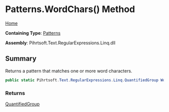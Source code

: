 # Patterns\.WordChars\(\) Method

[Home](../../../../../../README.md)

**Containing Type**: [Patterns](../README.md)

**Assembly**: Pihrtsoft\.Text\.RegularExpressions\.Linq\.dll

## Summary

Returns a pattern that matches one or more word characters\.

```csharp
public static Pihrtsoft.Text.RegularExpressions.Linq.QuantifiedGroup WordChars()
```

### Returns

[QuantifiedGroup](../../QuantifiedGroup/README.md)

